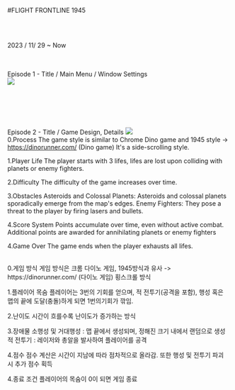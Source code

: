 #FLIGHT FRONTLINE 1945

</br></br>

2023 / 11/ 29 ~ Now
</br></br></br>




Episode 1 - Title / Main Menu / Window Settings</br>
<img src="https://github.com/opeak123/C-Console-game/blob/main/Flight%20Front%20Line%201945.png?raw=true">



</br></br></br></br>



Episode 2 - Title / Game Design, Details
<img src ="https://github.com/opeak123/C-Console-game/blob/main/Main%20Menu%201945.png?raw=true">
</br>
0.Process
The game style is similar to Chrome Dino game and 1945 style -> https://dinorunner.com/ (Dino game)
It's a side-scrolling style.

1.Player Life
The player starts with 3 lifes, lifes are lost upon colliding with planets or enemy fighters.

2.Difficulty 
The difficulty of the game increases over time.

3.Obstacles
Asteroids and Colossal Planets: Asteroids and colossal planets sporadically emerge from the map's edges.
Enemy Fighters: They pose a threat to the player by firing lasers and bullets.

4.Score System
Points accumulate over time, even without active combat.
Additional points are awarded for annihilating planets or enemy fighters

	
4.Game Over
The game ends when the player exhausts all lifes.

</br>
0.게임 방식
게임 방식은 크롬 다이노 게임, 1945방식과 유사	-> https://dinorunner.com/ (다이노 게임)
횡스크롤 방식

1.플레이어 목숨
플레이어는 3번의 기회를 얻으며, 
적 전투기(공격을 포함), 행성 혹은 맵의 끝에 도달(충돌)하게 되면 1번의기회가 깎임.

2.난이도 
시간이 흐를수록 난이도가 증가하는 방식

3.장애물
소행성 및 거대행성 : 맵 끝에서 생성되며, 정해진 크기 내에서 랜덤으로 생성
적 전투기 : 레이저와 총알을 발사하여 플레이어를 공격

4.점수 
점수 계산은 시간이 지남에 따라 점차적으로 올라감.
또한 행성 및 전투기 파괴 시 추가 점수 획득


4.종료 조건
플레이어의 목숨이 0이 되면 게임 종료
